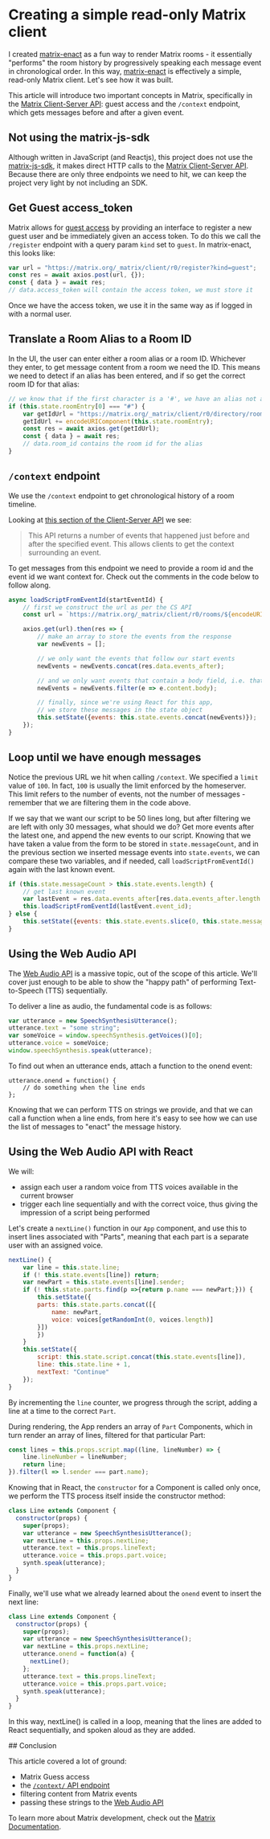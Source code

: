 # Creating a simple read-only Matrix client

I created [matrix-enact] as a fun way to render Matrix rooms - it essentially "performs" the room history by progressively speaking each message event in chronological order. In this way, [matrix-enact] is effectively a simple, read-only Matrix client. Let's see how it was built.

This article will introduce two important concepts in Matrix, specifically in the [Matrix Client-Server API]: guest access and the `/context` endpoint, which gets messages before and after a given event.

## Not using the matrix-js-sdk

Although written in JavaScript (and Reactjs), this project does not use the [matrix-js-sdk], it makes direct HTTP calls to the [Matrix Client-Server API]. Because there are only three endpoints we need to hit, we can keep the project very light by not including an SDK.

## Get Guest access_token

Matrix allows for [guest access](https://matrix.org/docs/spec/client_server/latest.html#guest-access) by providing an interface to register a new guest user and be immediately given an access token. To do this we call the `/register` endpoint with a query param `kind` set to `guest`. In matrix-enact, this looks like:

```javascript
var url = "https://matrix.org/_matrix/client/r0/register?kind=guest";
const res = await axios.post(url, {});
const { data } = await res;
// data.access_token will contain the access token, we must store it
```

Once we have the access token, we use it in the same way as if logged in with a normal user.

## Translate a Room Alias to a Room ID

In the UI, the user can enter either a room alias or a room ID. Whichever they enter, to get message content from a room we need the ID. This means we need to detect if an alias has been entered, and if so get the correct room ID for that alias:

```javascript
// we know that if the first character is a '#', we have an alias not an id
if (this.state.roomEntry[0] === "#") {
    var getIdUrl = "https://matrix.org/_matrix/client/r0/directory/room/";
    getIdUrl += encodeURIComponent(this.state.roomEntry);
    const res = await axios.get(getIdUrl);
    const { data } = await res;
    // data.room_id contains the room id for the alias
}
```

## `/context` endpoint

We use the `/context` endpoint to get chronological history of a room timeline.

Looking at [this section of the Client-Server API][context endpoint] we see:

> This API returns a number of events that happened just before and after the specified event. This allows clients to get the context surrounding an event.

To get messages from this endpoint we need to provide a room id and the event id we want context for. Check out the comments in the code below to follow along.

```javascript
async loadScriptFromEventId(startEventId) {
    // first we construct the url as per the CS API
    const url = `https://matrix.org/_matrix/client/r0/rooms/${encodeURIComponent(roomId)}/context/${encodeURIComponent(startEventId)}?limit=100&access_token=${this.state.accessToken}`;

    axios.get(url).then(res => {
        // make an array to store the events from the response
        var newEvents = [];

        // we only want the events that follow our start events
        newEvents = newEvents.concat(res.data.events_after);

        // and we only want events that contain a body field, i.e. that are messages
        newEvents = newEvents.filter(e => e.content.body);

        // finally, since we're using React for this app,
        // we store these messages in the state object
        this.setState({events: this.state.events.concat(newEvents)});
    });
}
```

## Loop until we have enough messages

Notice the previous URL we hit when calling `/context`. We specified a `limit` value of `100`. In fact, `100` is usually the limit enforced by the homeserver. This limit refers to the number of events, not the number of messages - remember that we are filtering them in the code above.

If we say that we want our script to be 50 lines long, but after filtering we are left with only 30 messages, what should we do? Get more events after the latest one, and append the new events to our script. Knowing that we have taken a value from the form to be stored in `state.messageCount`, and in the previous section we inserted message events into `state.events`, we can compare these two variables, and if needed, call `loadScriptFromEventId()` again with the last known event.

```javascript
if (this.state.messageCount > this.state.events.length) {
    // get last known event
    var lastEvent = res.data.events_after[res.data.events_after.length - 1];
    this.loadScriptFromEventId(lastEvent.event_id);
} else {
    this.setState({events: this.state.events.slice(0, this.state.messageCount), statusMessage: "Done"});
}
```

## Using the Web Audio API

The [Web Audio API] is a massive topic, out of the scope of this article. We'll cover just enough to be able to show the "happy path" of performing Text-to-Speech (TTS) sequentially.

To deliver a line as audio, the fundamental code is as follows:

```javascript
var utterance = new SpeechSynthesisUtterance();
utterance.text = "some string";
var someVoice = window.speechSynthesis.getVoices()[0];
utterance.voice = someVoice;
window.speechSynthesis.speak(utterance);
```

To find out when an utterance ends, attach a function to the onend event:

```
utterance.onend = function() {
    // do something when the line ends
};
```

Knowing that we can perform TTS on strings we provide, and that we can call a function when a line ends, from here it's easy to see how we can use the list of messages to "enact" the message history.

## Using the Web Audio API with React

We will:

* assign each user a random voice from TTS voices available in the current browser
* trigger each line sequentially and with the correct voice, thus giving the impression of a script being performed

Let's create a `nextLine()` function in our `App` component, and use this to insert lines associated with "Parts", meaning that each part is a separate user with an assigned voice.

```javascript
nextLine() {
    var line = this.state.line;
    if (! this.state.events[line]) return;
    var newPart = this.state.events[line].sender;
    if (! this.state.parts.find(p =>{return p.name === newPart;})) {
        this.setState({
        parts: this.state.parts.concat([{
            name: newPart,
            voice: voices[getRandomInt(0, voices.length)]
        }])
        })
    }
    this.setState({
        script: this.state.script.concat(this.state.events[line]),
        line: this.state.line + 1,
        nextText: "Continue"
    });
}
```

By incrementing the `line` counter, we progress through the script, adding a line at a time to the correct `Part`.

During rendering, the App renders an array of `Part` Components, which in turn render an array of lines, filtered for that particular Part:

```javascript
const lines = this.props.script.map((line, lineNumber) => {
    line.lineNumber = lineNumber;
    return line; 
}).filter(l => l.sender === part.name);
```

Knowing that in React, the `constructor` for a Component is called only once, we perform the TTS process itself inside the constructor method:

```javascript
class Line extends Component {
  constructor(props) {
    super(props);
    var utterance = new SpeechSynthesisUtterance();
    var nextLine = this.props.nextLine;
    utterance.text = this.props.lineText;
    utterance.voice = this.props.part.voice;
    synth.speak(utterance);
  }
}
```

Finally, we'll use what we already learned about the `onend` event to insert the next line:

```javascript
class Line extends Component {
  constructor(props) {
    super(props);
    var utterance = new SpeechSynthesisUtterance();
    var nextLine = this.props.nextLine;
    utterance.onend = function(a) {
      nextLine();
    };
    utterance.text = this.props.lineText;
    utterance.voice = this.props.part.voice;
    synth.speak(utterance);
  }
}
```

In this way, nextLine() is called in a loop, meaning that the lines are added to React sequentially, and spoken aloud as they are added.

## Conclusion

This article covered a lot of ground:

* Matrix Guess access
* the [`/context/` API endpoint][context endpoint]
* filtering content from Matrix events
* passing these strings to the [Web Audio API]

To learn more about Matrix development, check out the [Matrix Documentation](https://matrix.org/docs/).

[Matrix Client-Server API]: https://matrix.org/docs/spec/client_server/latest.html
[matrix-enact]: https://github.com/benparsons/matrix-enact
[context]: https://matrix.org/docs/spec/client_server/latest.html#id161
[Web Audio API]: https://developer.mozilla.org/en-US/docs/Web/API/Web_Audio_API
[matrix-js-sdk]: https://github.com/matrix-org/matrix-js-sdk
[context endpoint]: https://matrix.org/docs/spec/client_server/latest.html#id161